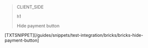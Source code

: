 > CLIENT_SIDE
>
> h1
>
> Hide payment button

[TXTSNIPPET][/guides/snippets/test-integration/bricks/bricks-hide-payment-button]